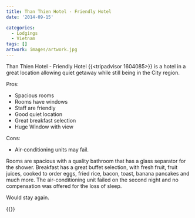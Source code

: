 ```yaml
---
title: Than Thien Hotel - Friendly Hotel
date: '2014-09-15'

categories:
  - Lodgings
  - Vietnam
tags: []
artwork: images/artwork.jpg
---
```


Than Thien Hotel - Friendly Hotel {{<tripadvisor 1604085>}} is a hotel in a great location allowing quiet getaway while still being in the City region.

Pros:

- Spacious rooms
- Rooms have windows
- Staff are friendly
- Good quiet location
- Great breakfast selection
- Huge Window with view

Cons:

- Air-conditioning units may fail.

Rooms are spacious with a quality bathroom that has a glass separator for the shower. Breakfast has a great buffet selection, with fresh fruit, fruit juices, cooked to order eggs, fried rice, bacon, toast, banana pancakes and much more. The air-conditioning unit failed on the second night and no compensation was offered for the loss of sleep.

Would stay again.

<!-- \[usrlist Service:4 Room:4 Value:5 English:5 Overall:4\] -->

{{<place ChIJx7wYdRihQTERnqEW4BxBY3U>}}

<!-- [![](images/Booking-dot-com.png)](https://www.booking.com/hotel/vn/than-thien.en-gb.html?aid=399308 "View on Booking.com") -->

<!-- [![](images/agoda-dot-com.png)](https://www.agoda.com/than-thien-friendly-hotel/hotel/hue-vn.html?cid=1649959) -->

